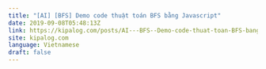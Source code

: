 ```yaml
---
title: "[AI] [BFS] Demo code thuật toán BFS bằng Javascript"
date: 2019-09-08T05:48:13Z
link: https://kipalog.com/posts/AI---BFS--Demo-code-thuat-toan-BFS-bang-Javascript?utm_medium=RSS&utm_source=news.12bit.vn
site: kipalog.com
language: Vietnamese
draft: false
---
```

